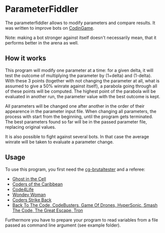 # ParameterFiddler

The parameterfiddler allows to modify parameters and compare results. It was written to improve bots on [CodinGame](https://www.codingame.com/).

Note: making a bot stronger against itself doesn't necessarily mean, that it performs better in the arena as well.

## How it works

This program will modify one parameter at a time: for a given delta, it will test the outcome of multiplying the parameter by
(1+delta) and (1-delta). With these 3 points (together with not changing the parameter at all, what is assumed to give a 50%
winrate against itself), a parabola going through all of these points will be computed. The highest point of the parabola
will be evaluated in another run, the parameter value with the best outcome is kept.

All parameters will be changed one after another in the order of their appearence in the parameter input file.
When changing all parameters, the process with start from the beginning, until the program gets terminated.
The best parameters found so far will be in the passed parameter file, replacing original values.

It is also possible to fight against several bots. In that case the average winrate will be taken to evaluate a parameter change.

## Usage

To use this program, you first need the [cg-brutaltester](https://github.com/dreignier/cg-brutaltester)
and a referee:
* [Ghost in the Cell](https://github.com/dreignier/cg-referee-ghost-in-the-cell)
* [Coders of the Caribbean](https://github.com/KevinBusse/cg-referee-coders-of-the-caribbean)
* [Code4Life](https://github.com/KevinBusse/cg-referee-code4life)
* [Wondev Woman](https://github.com/KevinBusse/cg-referee-wondev-woman)
* [Coders Strike Back](https://github.com/robostac/coders-strike-back-referee)
* [Back To The Code, CodeBusters, Game Of Drones, HyperSonic, Smash The Code, The Great Escape, Tron](https://github.com/eulerscheZahl/RefereeCollection)

Furthermore you have to prepare your program to read variables from a file passed as command line argument (see example folder).

